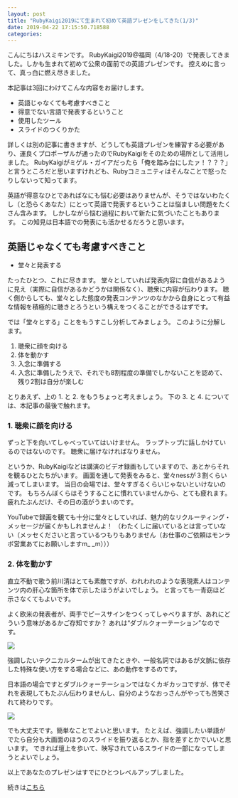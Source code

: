 ```yaml
---
layout: post
title: "RubyKaigi2019にて生まれて初めて英語プレゼンをしてきた(1/3)"
date: 2019-04-22 17:15:50.718588
categories: 
---
```


こんにちはハスミキンです。
RubyKaigi2019@福岡（4/18-20）で発表してきました。しかも生まれて初めて公衆の面前での英語プレゼンです。
控えめに言って、真っ白に燃え尽きました。


本記事は3回にわけてこんな内容をお届けします。

- 英語じゃなくても考慮すべきこと
- 得意でない言語で発表するということ
- 使用したツール
- スライドのつくりかた

詳しくは別の記事に書きますが、どうしても英語プレゼンを練習する必要があり、運良くプロポーザルが通ったのでRubyKaigiをそのための場所として活用しました。
RubyKaigiがミゲル・ガイアだったら「俺を踏み台にしたァ！？？？」と言うところだと思いますけれども、Rubyコミュニティはそんなことで怒ったりしないって知ってます。


英語が得意なひとであればなにも悩む必要はありませんが、そうではないわたくし（と恐らくあなた）にとって英語で発表するということは悩ましい問題をたくさん含みます。
しかしながら悩む過程において新たに気づいたこともあります。
この知見は日本語での発表にも活かせるだろうと思います。

## 英語じゃなくても考慮すべきこと

* 堂々と発表する

たったひとつ、これに尽きます。
堂々としていれば発表内容に自信があるように見え（実際に自信があるかどうかは関係なく）、聴衆に内容が伝わります。
聴く側からしても、堂々とした態度の発表コンテンツのなかから自身にとって有益な情報を積極的に聴きとろうという構えをつくることができるはずです。


では「堂々とする」ことをもうすこし分析してみましょう。
このように分解します。

1. 聴衆に顔を向ける
2. 体を動かす
3. 入念に準備する
4. 入念に準備したうえで、それでも8割程度の準備でしかないことを認めて、残り2割は自分が楽しむ

とりあえず、上の 1. と 2. をもうちょっと考えましょう。
下の 3. と 4. については、本記事の最後で触れます。

### 1. 聴衆に顔を向ける

ずっと下を向いてしゃべっていてはいけません。
ラップトップに話しかけているのではないのです。
聴衆に届けなければなりません。


というか、RubyKaigiなどは講演のビデオ録画もしていますので、あとからそれを観るひとたちがいます。
画面を通して発表をみると、堂々nessが３割くらい減ってしまいます。
当日の会場では、堂々すぎるくらいじゃないといけないのです。
もちろんぼくらはそうすることに慣れていませんから、とても疲れます。
疲れたぶんだけ、その日の酒がうまいのです。


YouTubeで録画を観ても十分に堂々としていれば、魅力的なリクルーティング・メッセージが届くかもしれませんよ！
（わたくしに届いているとは言っていない（メッセくださいと言っているつもりもありません（お仕事のご依頼はモンラボ営業あてにお願いしますm_ _m）））

### 2. 体を動かす

直立不動で歌う前川清はとても素敵ですが、われわれのような表現素人はコンテンツ内の肝心な箇所を体で示したほうがよいでしょう。
と言っても一青窈ほど示さなくてもよいです。


よく欧米の発表者が、両手でピースサインをつくってしゃべりますが、あれにどういう意味があるかご存知ですか？
あれは“ダブルクォーテーション”なのです。

![](https://78.media.tumblr.com/8752654161d1b33dbfb8e3264696f648/tumblr_oat1sog19f1r2hxb6o1_250.gif)

強調したいテクニカルタームが出てきたときや、一般名詞ではあるが文脈に依存した特殊な使い方をする場合などに、あの動作をするのです。


日本語の場合ですとダブルクォーテーションではなくカギカッコですが、体でそれを表現してもたぶん伝わりませんし、自分のようなおっさんがやっても苦笑されて終わりです。

![](http://cdn-ak.d.st-hatena.com/diary/General-Project/2005-11-26.jpg)

でも大丈夫です。簡単なことでよいと思います。
たとえば、強調したい単語がでたら自分も大画面のほうのスライドを振り返るとか、指を差すとかでいいと思います。
できれば壇上を歩いて、映写されているスライドの一部になってしまうとよいでしょう。


以上であなたのプレゼンはすでにひとつレベルアップしました。


続きは[こちら](/hasumin/taked-in-english-on-RubyKaigi2019-2)
